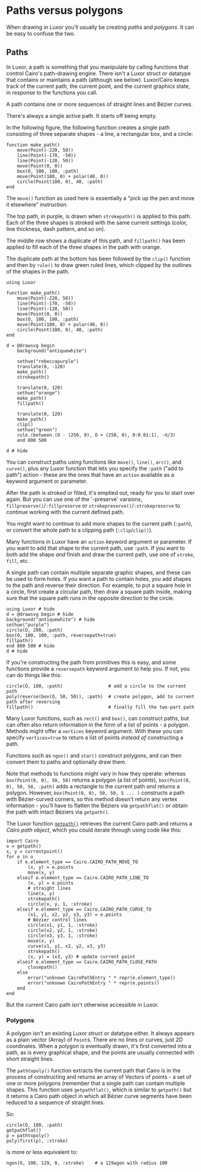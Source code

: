 # Paths versus polygons

When drawing in Luxor you'll usually be creating _paths_ and _polygons_. It can be easy to confuse the two.

## Paths

In Luxor, a path is something that you manipulate by calling
functions that control Cairo's path-drawing engine. There
isn't a Luxor struct or datatype that contains or maintains
a path (although see below). Luxor/Cairo keeps track of the
current path, the current point, and the current graphics
state, in response to the functions you call.

A path contains one or more sequences of straight lines
and Bézier curves.

There's always a single active path. It starts off being empty.

In the following figure, the following function creates a
single path consisting of three separate shapes - a line, a
rectangular box, and a circle:

```
function make_path()
    move(Point(-220, 50))
    line(Point(-170, -50))
    line(Point(-120, 50))
    move(Point(0, 0))
    box(O, 100, 100, :path)
    move(Point(180, 0) + polar(40, 0))
    circle(Point(180, 0), 40, :path)
end
```

The `move()` function as used here is essentially a "pick up
the pen and move it elsewhere" instruction.

The top path, in purple, is drawn when `strokepath()`
is applied to this path. Each of the three shapes is
stroked with the same current settings (color, line
thickness, dash pattern, and so on).

The middle row shows a duplicate of this path, and
`fillpath()` has been applied to fill each of the three
shapes in the path with orange.

The duplicate path at the bottom has been followed by the
`clip()` function and then by `rule()` to draw green ruled
lines, which clipped by the outlines of the shapes in the path.

```@setup pathexample
using Luxor

function make_path()
    move(Point(-220, 50))
    line(Point(-170, -50))
    line(Point(-120, 50))
    move(Point(0, 0))
    box(O, 100, 100, :path)
    move(Point(180, 0) + polar(40, 0))
    circle(Point(180, 0), 40, :path)
end

d = @drawsvg begin
    background("antiquewhite")

    sethue("rebeccapurple")
    translate(0, -120)
    make_path()
    strokepath()

    translate(0, 120)
    sethue("orange")
    make_path()
    fillpath()

    translate(0, 120)
    make_path()
    clip()
    sethue("green")
    rule.(between.(O - (250, 0), O + (250, 0), 0:0.01:1), -π/3)
    end 800 500
```

```@example pathexample
d # hide
```

You can construct paths using functions like `move()`,
`line()`, `arc()`, and `curve()`, plus any Luxor function
that lets you specify the `:path` ("add to path") action -
these are the ones that have an `action` available as a
keyword argument or parameter.

After the path is stroked or filled, it's emptied out, ready
for you to start over again. But you can use one of the
'-preserve' varsions, `fillpreserve()`/`:fillpreserve` or
`strokepreserve()`/`:strokepreserve` to continue working
with the current defined path.

You might want to continue to add more shapes to the current
path (`:path`), or convert the whole path to a clipping path
(`:clip`/`clip()`).

Many functions in Luxor have an `action` keyword argument or
parameter. If you want to add that shape to the current
path, use `:path`. If you want to both add the shape _and_
finish and draw the current path, use one of `stroke`,
`fill`, etc.  

A single path can contain multiple separate graphic shapes,
and these can be used to form holes. If you want a path to
contain holes, you add shapes to the path and reverse their
direction. For example, to put a square hole in a circle,
first create a circular path, then draw a square path
inside, making sure that the square path runs in the
opposite direction to the circle.

```@example
using Luxor # hide
d = @drawsvg begin # hide
background("antiquewhite") # hide
sethue("purple")
circle(O, 200, :path)
box(O, 100, 100, :path, reversepath=true)
fillpath()
end 800 500 # hide
d # hide
```

If you're constructing the path from primitives this is
easy, and some functions provide a `reversepath` keyword
argument to help you. If not, you can do things like
this:

```
circle(O, 100, :path)                 # add a circle to the current path
poly(reverse(box(O, 50, 50)), :path)  # create polygon, add to current path after reversing
fillpath()                            # finally fill the two-part path
```

Many Luxor functions, such as `rect()` and `box()`, can
construct paths, but can often also return information in
the form of a list of points - a polygon.  Methods might
offer a `vertices` keyword argument. With these you can
specify `vertices=true` to return a list of points _instead
of_ constructing a path.

Functions such as `ngon()` and `star()` construct polygons,
and can then convert them to paths and optionally draw them.

Note that methods to functions might vary in how they
operate: whereas `box(Point(0, 0), 50, 50)` returns a
polygon (a list of points),  `box(Point(0, 0), 50, 50,
:path)` adds a rectangle to the current path _and_ returns a
polygon. However, `box(Point(0, 0), 50, 50, 5 ... )`
constructs a path with Bézier-curved corners, so this
method doesn't return any vertex information - you'll have
to flatten the Béziers via `getpathflat()` or obtain the
path with intact Béziers via `getpath()`.

The Luxor function [`getpath()`](@ref) retrieves the current
Cairo path and returns a _Cairo path object_, which you
could iterate through using code like this:

```
import Cairo
o = getpath()
x, y = currentpoint()
for e in o
    if e.element_type == Cairo.CAIRO_PATH_MOVE_TO
        (x, y) = e.points
        move(x, y)
    elseif e.element_type == Cairo.CAIRO_PATH_LINE_TO
        (x, y) = e.points
        # straight lines
        line(x, y)
        strokepath()
        circle(x, y, 1, :stroke)
    elseif e.element_type == Cairo.CAIRO_PATH_CURVE_TO
        (x1, y1, x2, y2, x3, y3) = e.points
        # Bézier control lines
        circle(x1, y1, 1, :stroke)
        circle(x2, y2, 1, :stroke)
        circle(x3, y3, 1, :stroke)
        move(x, y)
        curve(x1, y1, x2, y2, x3, y3)
        strokepath()
        (x, y) = (x3, y3) # update current point
    elseif e.element_type == Cairo.CAIRO_PATH_CLOSE_PATH
        closepath()
    else
        error("unknown CairoPathEntry " * repr(e.element_type))
        error("unknown CairoPathEntry " * repr(e.points))
    end
end
```

But the current Cairo path isn't otherwise accessible in Luxor.

### Polygons

A polygon isn't an existing Luxor struct or datatype either.
It always appears as a plain vector (Array) of `Point`s.
There are no lines or curves, just 2D coordinates. When a
polygon is eventually drawn, it's first converted into a path, as
is every graphical shape, and the points are usually connected with
short straight lines.

The `pathtopoly()` function extracts the current path that
Cairo is in the process of constructing and returns an array
of Vectors of points - a set of one or more polygons (remember that a
single path can contain multiple shapes. This function uses
`getpathflat()`, which is similar to `getpath()` but it
returns a Cairo path object in which all Bézier curve
segments have been reduced to a sequence of straight lines.

So:

```
circle(O, 100, :path)
getpathflat()
p = pathtopoly()
poly(first(p), :stroke)
```

is more or less equivalent to:

```
ngon(O, 100, 129, 0, :stroke)    # a 129agon with radius 100
```
